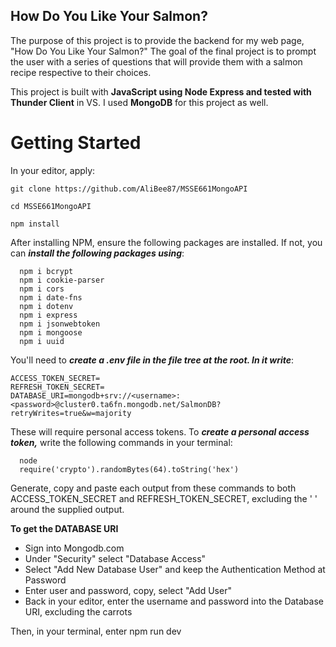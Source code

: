 ## How Do You Like Your Salmon? 

The purpose of this project is to provide the backend for my web page, "How Do You Like Your Salmon?" The goal of the final project is to prompt the user with a series of questions that will provide them with a salmon recipe respective to their choices. 

This project is built with **JavaScript using Node Express and tested with Thunder Client** in VS. I used **MongoDB** for this project as well.

# Getting Started
  In your editor, apply: 
  ```
  git clone https://github.com/AliBee87/MSSE661MongoAPI
  
  cd MSSE661MongoAPI
  
  npm install
  ```
  

After installing NPM, ensure the following packages are installed. If not, you can **_install the following packages using_**:
  ```   
    npm i bcrypt
    npm i cookie-parser
    npm i cors
    npm i date-fns
    npm i dotenv
    npm i express
    npm i jsonwebtoken
    npm i mongoose
    npm i uuid
   ```
    
You'll need to **_create a .env file in the file tree at the root. In it write_**:
    
    ACCESS_TOKEN_SECRET=
    REFRESH_TOKEN_SECRET=
    DATABASE_URI=mongodb+srv://<username>:<password>@cluster0.ta6fn.mongodb.net/SalmonDB?retryWrites=true&w=majority
    
These will require personal access tokens. To **_create a personal access token,_** write the following commands in your terminal:
  ```
    node
    require('crypto').randomBytes(64).toString('hex')
  ```
Generate, copy and paste each output from these commands to both ACCESS_TOKEN_SECRET and REFRESH_TOKEN_SECRET, excluding the ' ' around the supplied output.


**To get the DATABASE URI**

  - Sign into Mongodb.com
  - Under "Security" select "Database Access"
  - Select "Add New Database User" and keep the Authentication Method at Password
  - Enter user and password, copy, select "Add User"
  - Back in your editor, enter the username and password into the Database URI, excluding the carrots
  

Then, in your terminal, enter npm run dev
         
  
  
